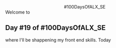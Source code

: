 <center>#100DaysOfALX_SE</center>
Welcome to <h2>Day #19 of #100DaysOfALX_SE</h2> where I'll be shappening my front end skills. Today 
